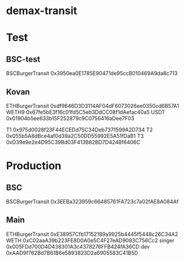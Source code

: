 # demax-transit

# Test
## BSC-test
BSCBurgerTransit 0x3950ea0E1785E90471de95ccB010469A9da8c713

## Kovan
ETHBurgerTransit 0xdf9646D3D3114AF04dF6073026ee0350cd6B57A1
WETH9 0x67fe5bE3f16c01fd5C5eb3DdCC08f1dAefac40a5
USDT  0x01904b5ee633b15F252879c9C0756416aDee7F03

T1  0x975d0028f23F44ECEDd75C34Deb7371599A2D734
T2  0x055b5A8dBce4af0d39a2C50DD55992E5A51fDaB1
T3  0xD39e9e2e4D95C39Bd03F413B82BD7D4248f6406C

# Production
## BSC
BSCBurgerTransit 0x3EEBa323959c66485761FA723c7a02fAE8A084Af

## Main
ETHBurgerTransit 0xE38957Cfb17152189a9925b4445f5448c26C34A2
WETH 0xC02aaA39b223FE8D0A0e5C4F27eAD9083C756Cc2
singer 0x005FDd700D4D438301A3c4378276FFB424fA36CD
dev 0xAAD9f762Bd7B61B6e5893823D2a6905583C41B5D